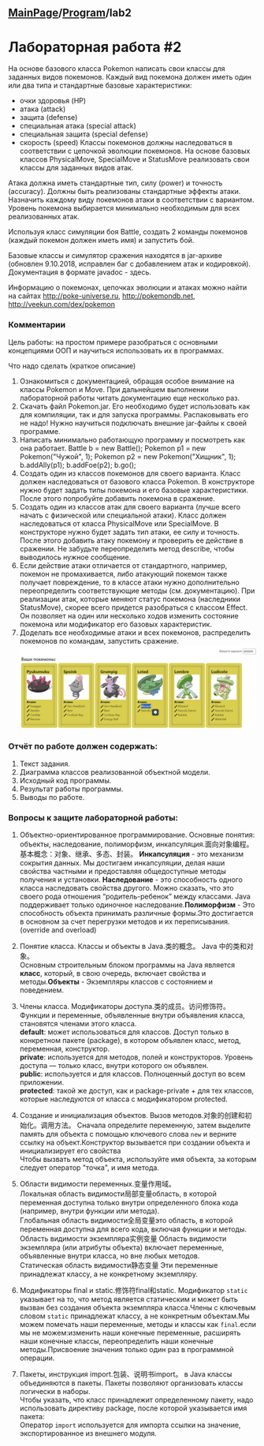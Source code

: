 ## [MainPage](../READEME.md)/[Program](readme.md)/lab2
# Лабораторная работа #2
На основе базового класса Pokemon написать свои классы для заданных видов покемонов. Каждый вид покемона должен иметь один или два типа и стандартные базовые характеристики:

- очки здоровья (HP)
- атака (attack)
- защита (defense)
- специальная атака (special attack)
- специальная защита (special defense)
- скорость (speed)
Классы покемонов должны наследоваться в соответствии с цепочкой эволюции покемонов. На основе базовых классов PhysicalMove, SpecialMove и StatusMove реализовать свои классы для заданных видов атак.

Атака должна иметь стандартные тип, силу (power) и точность (accuracy). Должны быть реализованы стандартные эффекты атаки. Назначить каждому виду покемонов атаки в соответствии с вариантом. Уровень покемона выбирается минимально необходимым для всех реализованных атак.

Используя класс симуляции боя Battle, создать 2 команды покемонов (каждый покемон должен иметь имя) и запустить бой.

Базовые классы и симулятор сражения находятся в jar-архиве (обновлен 9.10.2018, исправлен баг с добавлением атак и кодировкой). Документация в формате javadoc - здесь.

Информацию о покемонах, цепочках эволюции и атаках можно найти на сайтах http://poke-universe.ru, http://pokemondb.net, http://veekun.com/dex/pokemon

### Комментарии
Цель работы: на простом примере разобраться с основными концепциями ООП и научиться использовать их в программах.

Что надо сделать (краткое описание)

1. Ознакомиться с документацией, обращая особое внимание на классы Pokemon и Move. При дальнейшем выполнении лабораторной работы читать документацию еще несколько раз.
2. Скачать файл Pokemon.jar. Его необходимо будет использовать как для компиляции, так и для запуска программы. Распаковывать его не надо! Нужно научиться подключать внешние jar-файлы к своей программе.
3. Написать минимально работающую программу и посмотреть как она работает.
Battle b = new Battle();
Pokemon p1 = new Pokemon("Чужой", 1);
Pokemon p2 = new Pokemon("Хищник", 1);
b.addAlly(p1);
b.addFoe(p2);
b.go();
4. Создать один из классов покемонов для своего варианта. Класс должен наследоваться от базового класса Pokemon. В конструкторе нужно будет задать типы покемона и его базовые характеристики. После этого попробуйте добавить покемона в сражение.
5. Создать один из классов атак для своего варианта (лучше всего начать с физической или специальной атаки). Класс должен наследоваться от класса PhysicalMove или SpecialMove. В конструкторе нужно будет задать тип атаки, ее силу и точность. После этого добавить атаку покемону и проверить ее действие в сражении. Не забудьте переопределить метод describe, чтобы выводилось нужное сообщение.
6. Если действие атаки отличается от стандартного, например, покемон не промахивается, либо атакующий покемон также получает повреждение, то в классе атаки нужно дополнительно переопределить соответствующие методы (см. документацию). При реализации атак, которые меняют статус покемона (наследники StatusMove), скорее всего придется разобраться с классом Effect. Он позволяет на один или несколько ходов изменить состояние покемона или модификатор его базовых характеристик.
7. Доделать все необходимые атаки и всех покемонов, распределить покемонов по командам, запустить сражение.
![](/Programming/variant/lab2.png)


### Отчёт по работе должен содержать:
1. Текст задания.
2. Диаграмма классов реализованной объектной модели.
3. Исходный код программы.
4. Результат работы программы.
5. Выводы по работе.
### Вопросы к защите лабораторной работы:

1. Объектно-ориентированное программирование. Основные понятия: объекты, наследование, полиморфизм, инкапсуляция.面向对象编程。基本概念：对象、继承、多态、封装。  **Инкапсуляция** - это механизм сокрытия данных. Мы достигаем инкапсуляции, делая наши свойства частными и предоставляя общедоступные методы получения и установки. **Наследование** - это способность одного класса наследовать свойства другого. Можно сказать, что это своего рода отношения “родитель-ребенок” между классами. Java поддерживает только одиночное наследование.**Полиморфизм** - Это способность объекта принимать различные формы.Это достигается в основном за счет перегрузки методов и их переписывания.(override and overload)
2. Понятие класса. Классы и объекты в Java.类的概念。 Java 中的类和对象。  
Основным строительным блоком программы на Java является **класс**, который, в свою очередь, включает свойства и методы.**Объекты** - Экземпляры классов с состоянием и поведением.
3. Члены класса. Модификаторы доступа.类的成员。访问修饰符。
Функции и переменные, объявленные внутри объявления класса, становятся членами этого класса.  
**default**: может использоваться для классов. Доступ только в конкретном пакете (package), в котором объявлен класс, метод, переменная, конструктор.  
**private**: используется для методов, полей и конструкторов. Уровень доступа — только класс, внутри которого он объявлен.  
**public**: используется и для классов. Полноценный доступ во всем приложении.  
**protected**: такой же доступ, как и package-private + для тех классов, которые наследуются от класса с модификатором protected.    
4. Создание и инициализация объектов. Вызов методов.对象的创建和初始化。调用方法。
Сначала определите переменную, затем выделите память для объекта с помощью ключевого слова `new` и верните ссылку на объект.Конструктор вызывается при создании объекта и инициализирует его свойства  
Чтобы вызвать метод объекта, используйте имя объекта, за которым следует оператор "точка", и имя метода.
5. Области видимости переменных.变量作用域。  
Локальная область видимости局部变量область, в которой переменная доступна только внутри определенного блока кода (например, внутри функции или метода).    
Глобальная область видимости全局变量это область, в которой переменная доступна для всего кода, включая функции и методы.    
Область видимости экземпляра实例变量 Область видимости экземпляра (или атрибуты объекта) включает переменные, объявленные внутри класса, но вне любых методов.    
Статическая область видимости静态变量 Эти переменные принадлежат классу, а не конкретному экземпляру.

6. Модификаторы final и static.修饰符final和static.
Модификатор `static` указывает на то, что метод является статическим и может быть вызван без создания объекта экземпляра класса.Члены с ключевым словом `static` принадлежат классу, а не конкретным объектам.Мы можем помечать наши переменные, методы и классы как `final`.если мы не можем:изменить наши конечные переменные, расширять наши конечные классы, переопределить наши конечные методы.Присвоение значения только один раз в программной операции.
7. Пакеты, инструкция import.包装、说明书import。
в Java классы объединяются в пакеты. Пакеты позволяют организовать классы логически в наборы.  
Чтобы указать, что класс принадлежит определенному пакету, надо использовать директиву package, после которой указывается имя пакета:  
Оператор `import` используется для импорта ссылки на значение, экспортированное из внешнего модуля.